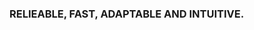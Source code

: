 ### RELIEABLE, FAST, ADAPTABLE AND INTUITIVE. 

<!--
**aitorzaldua/aitorzaldua** is a ✨ _special_ ✨ repository because its `README.md` (this file) appears on your GitHub profile.

- Find the hardest job of the planet and you don´t have to work your entire life
- Go big or Go home
-->
